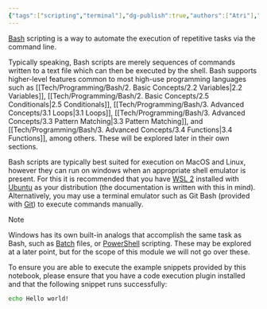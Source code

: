 ```yaml
---
{"tags":["scripting","terminal"],"dg-publish":true,"authors":["Atri"],"dg-note-icon":"zap","permalink":"/tech/programming/bash/1-start/1-2-getting-started/","dgPassFrontmatter":true,"noteIcon":"zap","created":"2024-03-04T11:24:31.170-05:00","updated":"2024-03-12T03:21:32.571-04:00"}
---
```


[Bash](https://www.gnu.org/software/bash/) scripting is a way to automate the execution of repetitive tasks via the command line.

Typically speaking, Bash scripts are merely sequences of commands written to a text file which can then be executed by the shell. Bash supports higher-level features common to most high-use programming languages such as [[Tech/Programming/Bash/2. Basic Concepts/2.2 Variables\|2.2 Variables]], [[Tech/Programming/Bash/2. Basic Concepts/2.5 Conditionals\|2.5 Conditionals]], [[Tech/Programming/Bash/3. Advanced Concepts/3.1 Loops\|3.1 Loops]], [[Tech/Programming/Bash/3. Advanced Concepts/3.3 Pattern Matching\|3.3 Pattern Matching]], and [[Tech/Programming/Bash/3. Advanced Concepts/3.4 Functions\|3.4 Functions]], among others. These will be explored later in their own sections.

Bash scripts are typically best suited for execution on MacOS and Linux, however they can run on windows when an appropriate shell emulator is present. For this it is recommended that you have [WSL 2](https://learn.microsoft.com/en-us/windows/wsl/install) installed with [Ubuntu](https://ubuntu.com/desktop/wsl) as your distribution (the documentation is written with this in mind). Alternatively, you may use a terminal emulator such as Git Bash (provided with [Git](https://git-scm.com/)) to execute commands manually.

> [!note] 
Windows has its own built-in analogs that accomplish the same task as Bash, such as [Batch](https://en.wikipedia.org/wiki/Batch_file) files, or [PowerShell](https://en.wikipedia.org/wiki/PowerShell) scripting. These may be explored at a later point, but for the scope of this module we will not go over these.

To ensure you are able to execute the example snippets provided by this notebook, please ensure that you have a code execution plugin installed and that the following snippet runs successfully:

```bash
echo Hello world!
```